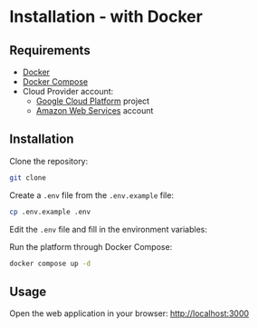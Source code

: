 # Installation - with Docker

## Requirements

- [Docker](https://docs.docker.com/get-docker/)
- [Docker Compose](https://docs.docker.com/compose/install/)
- Cloud Provider account:
    - [Google Cloud Platform](https://cloud.google.com/) project
    - [Amazon Web Services](https://aws.amazon.com/) account

## Installation

Clone the repository:

```bash
git clone
```

Create a `.env` file from the `.env.example` file:

```bash
cp .env.example .env
```

Edit the `.env` file and fill in the environment variables:

Run the platform through Docker Compose:

```bash
docker compose up -d
```

## Usage

Open the web application in your browser: [http://localhost:3000](http://localhost:3000)
